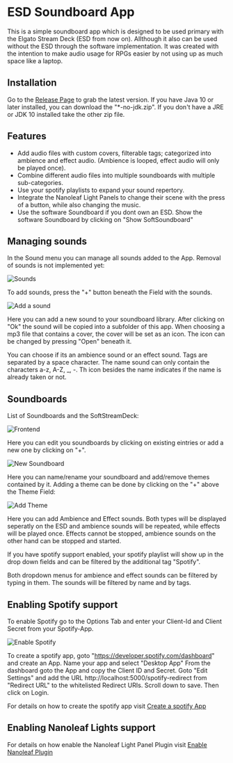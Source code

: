 # ESD Soundboard App
This is a simple soundboard app which is designed to be used primary with the Elgato Stream Deck (ESD from now on). Allthough it also can be used without the ESD through the software implementation.
It was created with the intention to make audio usage for RPGs easier by not using up as much space like a laptop.

## Installation
Go to the [Release Page](https://github.com/WElRD/ESDSoundboardApp/releases) to grab the latest version. If you have Java 10 or later installed, you can download the "*-no-jdk.zip". If you don't have a JRE or JDK 10 installed take the other zip file.

## Features
* Add audio files with custom covers, filterable tags; categorized into ambience and effect audio. (Ambience is looped, effect audio will only be played once).
* Combine different audio files into multiple soundboards with multiple sub-categories.
* Use your spotify playlists to expand your sound repertory.
* Integrate the Nanoleaf Light Panels to change their scene with the press of a button, while also changing the music.
* Use the software Soundboard if you dont own an ESD. Show the software Soundboard by clicking on "Show SoftSoundboard" 

## Managing sounds

In the Sound menu you can manage all sounds added to the App. Removal of sounds is not implemented yet:

![Sounds](https://raw.githubusercontent.com/WElRD/Images/master/ESDSoundboardApp/Frontend-04-Manage-Sounds.png)

To add sounds, press the "+" button beneath the Field with the sounds.

![Add a sound](https://raw.githubusercontent.com/WElRD/Images/master/ESDSoundboardApp/Frontend-05-Add-Sounds.png)

Here you can add a new sound to your soundboard library. After clicking on "Ok" the sound will be copied into a subfolder of this app. When choosing a mp3 file that contains a cover, the cover will be set as an icon. The icon can be changed by pressing "Open" beneath it.

You can choose if its an ambience sound or an effect sound. Tags are separated by a space character. The name sound can only contain the characters a-z, A-Z, _, -. Th icon besides the name indicates if the name is already taken or not.

## Soundboards

List of Soundboards and the SoftStreamDeck:

![Frontend](https://raw.githubusercontent.com/WElRD/Images/master/ESDSoundboardApp/Frontend-01.png)

Here you can edit you soundboards by clicking on existing eintries or add a new one by clicking on "+".

![New Soundboard](https://raw.githubusercontent.com/WElRD/Images/master/ESDSoundboardApp/Frontend-02-New-Soundboard.png)

Here you can name/rename your soundboard and add/remove themes contained by it. Adding a theme can be done by clicking on the "+" above the Theme Field:

![Add Theme](https://raw.githubusercontent.com/WElRD/Images/master/ESDSoundboardApp/Frontend-03-New-Theme.png)

Here you can add Ambience and Effect sounds. Both types will be displayed seperatly on the ESD and ambience sounds will be repeated, while effects will be played once. Effects cannot be stopped, ambience sounds on the other hand can be stopped and started. 

If you have spotify support enabled, your spotify playlist will show up in the drop down fields and can be filtered by the additional tag "Spotify".

Both dropdown menus for ambience and effect sounds can be filtered by typing in them. The sounds will be filtered by name and by tags.

## Enabling Spotify support

To enable Spotify go to the Options Tab and enter your Client-Id and Client Secret from your Spotify-App.

![Enable Spotify](https://raw.githubusercontent.com/WElRD/Images/master/ESDSoundboardApp/Frontend-06-Spotify-Options.png)

To create a spotify app, goto "https://developer.spotify.com/dashboard" and create an App. Name your app and select "Desktop App" From the dashboard goto the App and copy the Client ID and Secret. Goto "Edit Settings" and add the URL http://localhost:5000/spotify-redirect from "Redirect URL" to the whitelisted Redirect URIs. Scroll down to save. Then click on Login. 

For details on how to create the spotify app visit [Create a spotify App](https://github.com/WElRD/ESDSoundboardApp/blob/master/help/Create%20a%20Spotify%20App.md)

## Enabling Nanoleaf Lights support
For details on how enable the Nanoleaf Light Panel Plugin visit [Enable Nanoleaf Plugin](https://github.com/WElRD/ESDSoundboardApp/blob/master/help/EnableNanoleafLightsPlugin.md)
